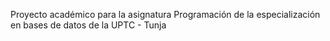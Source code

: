 Proyecto académico para la asignatura Programación de la especialización en bases de datos de la UPTC - Tunja
